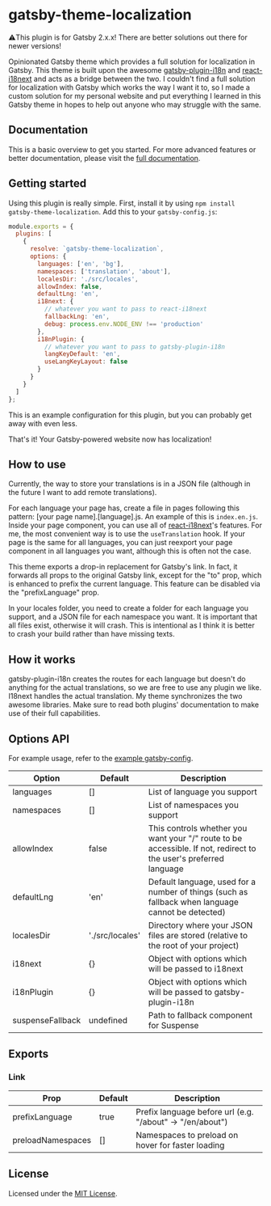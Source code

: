 # gatsby-theme-localization
⚠️This plugin is for Gatsby 2.x.x! There are better solutions out there for newer versions!

Opinionated Gatsby theme which provides a full solution for localization in Gatsby. This theme is built upon the awesome [gatsby-plugin-i18n](https://www.npmjs.com/package/gatsby-plugin-i18n) and [react-i18next](https://react.i18next.com/) and acts as a bridge between the two. I couldn't find a full solution for localization with Gatsby which works the way I want it to, so I made a custom solution for my personal website and put everything I learned in this Gatsby theme in hopes to help out anyone who may struggle with the same.

## Documentation
This is a basic overview to get you started. For more advanced features or better documentation, please visit the [full documentation](https://gatsby-theme-localization.onestopjs.dev).

## Getting started
Using this plugin is really simple. First, install it by using `npm install gatsby-theme-localization`.
Add this to your `gatsby-config.js`:
```javascript
module.exports = {
  plugins: [
    {
      resolve: `gatsby-theme-localization`,
      options: {
        languages: ['en', 'bg'],
        namespaces: ['translation', 'about'],
        localesDir: './src/locales',
        allowIndex: false,
        defaultLng: 'en',
        i18next: {
          // whatever you want to pass to react-i18next
          fallbackLng: 'en',
          debug: process.env.NODE_ENV !== 'production'
        },
        i18nPlugin: {
          // whatever you want to pass to gatsby-plugin-i18n
          langKeyDefault: 'en',
          useLangKeyLayout: false
        }
      }
    }
  ]
};
```

This is an example configuration for this plugin, but you can probably get away with even less.

That's it! Your Gatsby-powered website now has localization!

## How to use
Currently, the way to store your translations is in a JSON file (although in the future I want to add remote translations).

For each language your page has, create a file in pages following this pattern: [your page name].[language].js.
An example of this is `index.en.js`. Inside your page component, you can use all of [react-i18next](https://react.i18next.com/)'s features. For me, the most convenient way is to use the `useTranslation` hook. If your page is the same for all languages, you can just reexport your page component in all languages you want, although this is often not the case.

This theme exports a drop-in replacement for Gatsby's link. In fact, it forwards all props to the original Gatsby link, except for the "to" prop, which is enhanced to prefix the current language. This feature can be disabled via the "prefixLanguage" prop.

In your locales folder, you need to create a folder for each language you support, and a JSON file for each namespace you want. It is important that all files exist, otherwise it will crash. This is intentional as I think it is better to crash your build rather than have missing texts.

## How it works
gatsby-plugin-i18n creates the routes for each language but doesn't do anything for the actual translations, so we are free to use any plugin we like. I18next handles the actual translation. My theme synchronizes the two awesome libraries.
Make sure to read both plugins' documentation to make use of their full capabilities. 

## Options API

For example usage, refer to the [example gatsby-config](https://github.com/onestopjs/gatsby-theme-localization/blob/master/example/gatsby-config.js).

| Option     | Default         | Description |
|------------|-----------------|--------------------------------------------------------------------------------------------------------------------|
| languages  | []              | List of language you support |
| namespaces | []              | List of namespaces you support  |
| allowIndex | false           | This controls whether you want your "/" route to be accessible. If not, redirect to the user's preferred language |
| defaultLng | 'en'            | Default language, used for a number of things (such as fallback when language cannot be detected) |
| localesDir | './src/locales' | Directory where your JSON files are stored (relative to the root of your project) |
| i18next    | {}              | Object with options which will be passed to i18next |
| i18nPlugin | {}              | Object with options which will be passed to gatsby-plugin-i18n  |
| suspenseFallback | undefined              | Path to fallback component for Suspense |

## Exports

### Link
| Prop              | Default | Description                                               |
|-------------------|---------|-----------------------------------------------------------|
| prefixLanguage    | true    | Prefix language before url (e.g. "/about" -> "/en/about") |
| preloadNamespaces | []      | Namespaces to preload on hover for faster loading         |

## License
Licensed under the [MIT License](./LICENSE).
